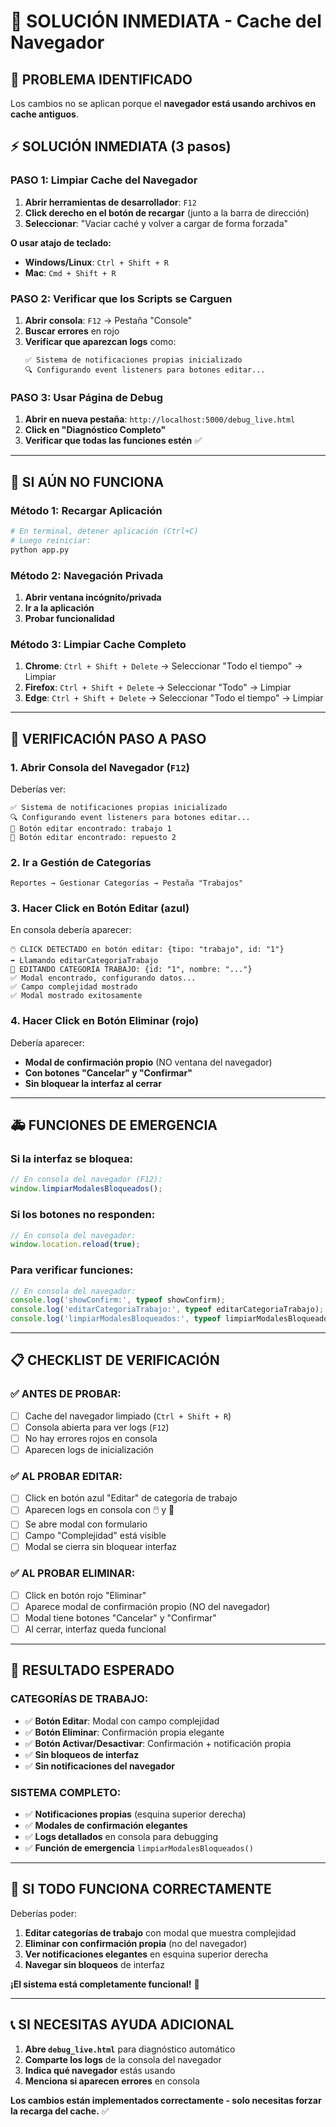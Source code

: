 # 🚨 SOLUCIÓN INMEDIATA - Cache del Navegador

## 🎯 **PROBLEMA IDENTIFICADO**
Los cambios no se aplican porque el **navegador está usando archivos en cache antiguos**.

## ⚡ **SOLUCIÓN INMEDIATA (3 pasos)**

### **PASO 1: Limpiar Cache del Navegador**
1. **Abrir herramientas de desarrollador**: `F12`
2. **Click derecho en el botón de recargar** (junto a la barra de dirección)
3. **Seleccionar**: "Vaciar caché y volver a cargar de forma forzada"

**O usar atajo de teclado:**
- **Windows/Linux**: `Ctrl + Shift + R`
- **Mac**: `Cmd + Shift + R`

### **PASO 2: Verificar que los Scripts se Carguen**
1. **Abrir consola**: `F12` → Pestaña "Console"
2. **Buscar errores** en rojo
3. **Verificar que aparezcan logs** como:
   ```
   ✅ Sistema de notificaciones propias inicializado
   🔍 Configurando event listeners para botones editar...
   ```

### **PASO 3: Usar Página de Debug**
1. **Abrir en nueva pestaña**: `http://localhost:5000/debug_live.html`
2. **Click en "Diagnóstico Completo"**
3. **Verificar que todas las funciones estén** ✅

---

## 🔧 **SI AÚN NO FUNCIONA**

### **Método 1: Recargar Aplicación**
```bash
# En terminal, detener aplicación (Ctrl+C)
# Luego reiniciar:
python app.py
```

### **Método 2: Navegación Privada**
1. **Abrir ventana incógnito/privada**
2. **Ir a la aplicación**
3. **Probar funcionalidad**

### **Método 3: Limpiar Cache Completo**
1. **Chrome**: `Ctrl + Shift + Delete` → Seleccionar "Todo el tiempo" → Limpiar
2. **Firefox**: `Ctrl + Shift + Delete` → Seleccionar "Todo" → Limpiar
3. **Edge**: `Ctrl + Shift + Delete` → Seleccionar "Todo el tiempo" → Limpiar

---

## 🧪 **VERIFICACIÓN PASO A PASO**

### **1. Abrir Consola del Navegador (`F12`)**
Deberías ver:
```
✅ Sistema de notificaciones propias inicializado
🔍 Configurando event listeners para botones editar...
📝 Botón editar encontrado: trabajo 1
📝 Botón editar encontrado: repuesto 2
```

### **2. Ir a Gestión de Categorías**
`Reportes → Gestionar Categorías → Pestaña "Trabajos"`

### **3. Hacer Click en Botón Editar (azul)**
En consola debería aparecer:
```
🖱️ CLICK DETECTADO en botón editar: {tipo: "trabajo", id: "1"}
➡️ Llamando editarCategoriaTrabajo
🔧 EDITANDO CATEGORÍA TRABAJO: {id: "1", nombre: "..."}
✅ Modal encontrado, configurando datos...
✅ Campo complejidad mostrado
✅ Modal mostrado exitosamente
```

### **4. Hacer Click en Botón Eliminar (rojo)**
Debería aparecer:
- **Modal de confirmación propio** (NO ventana del navegador)
- **Con botones "Cancelar" y "Confirmar"**
- **Sin bloquear la interfaz al cerrar**

---

## 🚑 **FUNCIONES DE EMERGENCIA**

### **Si la interfaz se bloquea:**
```javascript
// En consola del navegador (F12):
window.limpiarModalesBloqueados();
```

### **Si los botones no responden:**
```javascript
// En consola del navegador:
window.location.reload(true);
```

### **Para verificar funciones:**
```javascript
// En consola del navegador:
console.log('showConfirm:', typeof showConfirm);
console.log('editarCategoriaTrabajo:', typeof editarCategoriaTrabajo);
console.log('limpiarModalesBloqueados:', typeof limpiarModalesBloqueados);
```

---

## 📋 **CHECKLIST DE VERIFICACIÓN**

### **✅ ANTES DE PROBAR:**
- [ ] Cache del navegador limpiado (`Ctrl + Shift + R`)
- [ ] Consola abierta para ver logs (`F12`)
- [ ] No hay errores rojos en consola
- [ ] Aparecen logs de inicialización

### **✅ AL PROBAR EDITAR:**
- [ ] Click en botón azul "Editar" de categoría de trabajo
- [ ] Aparecen logs en consola con 🖱️ y 🔧
- [ ] Se abre modal con formulario
- [ ] Campo "Complejidad" está visible
- [ ] Modal se cierra sin bloquear interfaz

### **✅ AL PROBAR ELIMINAR:**
- [ ] Click en botón rojo "Eliminar"
- [ ] Aparece modal de confirmación propio (NO del navegador)
- [ ] Modal tiene botones "Cancelar" y "Confirmar"
- [ ] Al cerrar, interfaz queda funcional

---

## 🎯 **RESULTADO ESPERADO**

### **CATEGORÍAS DE TRABAJO:**
- ✅ **Botón Editar**: Modal con campo complejidad
- ✅ **Botón Eliminar**: Confirmación propia elegante
- ✅ **Botón Activar/Desactivar**: Confirmación + notificación propia
- ✅ **Sin bloqueos de interfaz**
- ✅ **Sin notificaciones del navegador**

### **SISTEMA COMPLETO:**
- ✅ **Notificaciones propias** (esquina superior derecha)
- ✅ **Modales de confirmación elegantes**
- ✅ **Logs detallados** en consola para debugging
- ✅ **Función de emergencia** `limpiarModalesBloqueados()`

---

## 🚀 **SI TODO FUNCIONA CORRECTAMENTE**

Deberías poder:
1. **Editar categorías de trabajo** con modal que muestra complejidad
2. **Eliminar con confirmación propia** (no del navegador)
3. **Ver notificaciones elegantes** en esquina superior derecha
4. **Navegar sin bloqueos** de interfaz

**¡El sistema está completamente funcional!** 🎉

---

## 📞 **SI NECESITAS AYUDA ADICIONAL**

1. **Abre `debug_live.html`** para diagnóstico automático
2. **Comparte los logs** de la consola del navegador
3. **Indica qué navegador** estás usando
4. **Menciona si aparecen errores** en consola

**Los cambios están implementados correctamente - solo necesitas forzar la recarga del cache.** ✅
